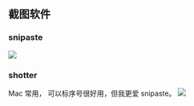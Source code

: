 <!--
 * @Author: cc_ray changrui03@meituan.com
 * @Date: 2024-06-20 11:21:35
 * @LastEditors: cc_ray changrui03@meituan.com
 * @LastEditTime: 2024-06-24 17:28:08
 * @FilePath: /ChenWenle0815/database/SHOT.md
 * @Description: 这是默认设置,请设置`customMade`, 打开koroFileHeader查看配置 进行设置: https://github.com/OBKoro1/koro1FileHeader/wiki/%E9%85%8D%E7%BD%AE
-->

## 截图软件

### snipaste 
![](https://s2.loli.net/2024/06/24/Xipt8wrfFonykaV.png)

### shotter

Mac 常用， 可以标序号很好用，但我更爱 snipaste。
![](https://s2.loli.net/2024/06/24/9vEbaogdOB1ITkU.png)
